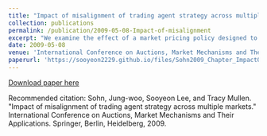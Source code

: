 ```yaml
---
title: "Impact of misalignment of trading agent strategy across multiple markets"
collection: publications
permalink: /publication/2009-05-08-Impact-of-misalignment
excerpt: "We examine the effect of a market pricing policy designed to attract high-valued traders in a multiple market context using JCAT software. Our experiments show that a simple change to pricing policy can create market performance effects that traditional adaptive trading agents are unable to recognize or capitalize on, but that market-policy-aware trading agents can generally obtain. This suggests as parameterized and tunable markets become more common, trading strategies will increasingly need to be conditional on each individual market’s policies."
date: 2009-05-08
venue: 'International Conference on Auctions, Market Mechanisms and Their Applications'
paperurl: 'https://sooyeon2229.github.io/files/Sohn2009_Chapter_ImpactOfMisalignmentOfTradingA.pdf'
---
```


[Download paper here](https://sooyeon2229.github.io/files/Sohn2009_Chapter_ImpactOfMisalignmentOfTradingA.pdf)

Recommended citation: Sohn, Jung-woo, Sooyeon Lee, and Tracy Mullen. "Impact of misalignment of trading agent strategy across multiple markets." International Conference on Auctions, Market Mechanisms and Their Applications. Springer, Berlin, Heidelberg, 2009.
